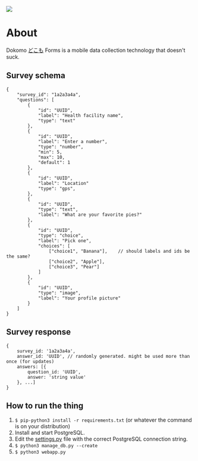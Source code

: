 ![](https://magnum.travis-ci.com/SEL-Columbia/dokomoforms.svg?token=YQoxqgi37o2BmSPVXoMS&branch=master)

# About

Dokomo [どこも](http://tangorin.com/general/%E3%81%A9%E3%81%93%E3%82%82) Forms is a mobile data collection technology that doesn't suck.
 


## Survey schema
```
{
    "survey_id": "1a2a3a4a",
    "questions": [
        {
            "id": "UUID",
            "label": "Health facility name",
            "type": "text"
        },
        {
            "id": "UUID",
            "label": "Enter a number",
            "type": "number",
            "min": 5,
            "max": 10,
            "default": 1
        },
        {   
            "id": "UUID",
            "label": "Location"
            "type": "gps",
        },
        {
            "id": "UUID",
            "type": "text",
            "label": "What are your favorite pies?"
        },
        {   
            "id": "UUID",
            "type": "choice",
            "label": "Pick one",
            "choices": [                   
                ["choice1", "Banana"],    // should labels and ids be the same?
                ["choice2", "Apple"],
                ["choice3", "Pear"]
            ]
        },
        {
            "id": "UUID",
            "type": "image",
            "label": "Your profile picture"
        }
    ]
}
```

## Survey response
```
{
    survey_id: '1a2a3a4a',
    answer_id: 'UUID', // randomly generated. might be used more than once (for updates)
    answers: [{
        question_id: 'UUID',
        answer: 'string value'
    }, ...]
}
```

## How to run the thing
1. `$ pip-python3 install -r requirements.txt` (or whatever the command is on your distribution)
2. Install and start PostgreSQL.
3. Edit the [settings.py](settings.py) file with the correct PostgreSQL connection string.
4. `$ python3 manage_db.py --create`
5. `$ python3 webapp.py`

